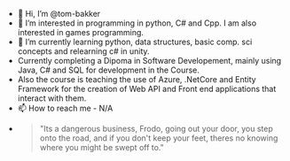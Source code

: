 - 👋 Hi, I’m @tom-bakker
- 👀 I’m interested in programming in python, C# and Cpp. I am also interested in games programming. 
- 🌱 I’m currently learning python, data structures, basic comp. sci concepts and relearning c# in unity. 
- Currently completing a Dipoma in Software Developement, mainly using Java, C# and SQL for development in the Course.
- Also the course is teaching the use of Azure, .NetCore and Entity Framework for the creation of Web API and Front end applications that interact with them.
- 📫 How to reach me - N/A
- >"Its a dangerous business, Frodo, going out your door, you step onto the road, and if you don't keep your feet, theres no knowing where you might be swept off to."
<!---
tom-bakker/tom-bakker is a ✨ special ✨ repository because its `README.md` (this file) appears on your GitHub profile.
You can click the Preview link to take a look at your changes.
--->

